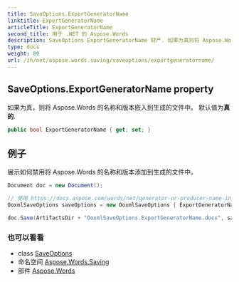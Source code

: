 ```yaml
---
title: SaveOptions.ExportGeneratorName
linktitle: ExportGeneratorName
articleTitle: ExportGeneratorName
second_title: 用于 .NET 的 Aspose.Words
description: SaveOptions ExportGeneratorName 财产. 如果为真则将 Aspose.Words 的名称和版本嵌入到生成的文件中 默认值为真的 在 C#.
type: docs
weight: 80
url: /zh/net/aspose.words.saving/saveoptions/exportgeneratorname/
---
```

## SaveOptions.ExportGeneratorName property

如果为真，则将 Aspose.Words 的名称和版本嵌入到生成的文件中。 默认值为**真的**.

```csharp
public bool ExportGeneratorName { get; set; }
```

## 例子

展示如何禁用将 Aspose.Words 的名称和版本添加到生成的文件中。

```csharp
Document doc = new Document();

// 使用 https://docs.aspose.com/words/net/generator-or-producer-name-included-in-output-documents/ 了解如何检查结果。
OoxmlSaveOptions saveOptions = new OoxmlSaveOptions { ExportGeneratorName = false };

doc.Save(ArtifactsDir + "OoxmlSaveOptions.ExportGeneratorName.docx", saveOptions);
```

### 也可以看看

* class [SaveOptions](../)
* 命名空间 [Aspose.Words.Saving](../../../aspose.words.saving/)
* 部件 [Aspose.Words](../../../)
